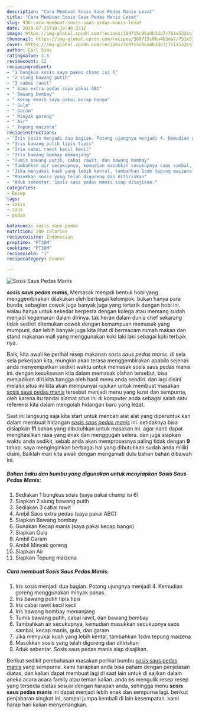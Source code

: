 ```yaml
---
description: "Cara Membuat Sosis Saus Pedas Manis Lezat"
title: "Cara Membuat Sosis Saus Pedas Manis Lezat"
slug: 936-cara-membuat-sosis-saus-pedas-manis-lezat
date: 2020-07-25T18:19:48.231Z
image: https://img-global.cpcdn.com/recipes/369715c06a4b3da7/751x532cq70/sosis-saus-pedas-manis-foto-resep-utama.jpg
thumbnail: https://img-global.cpcdn.com/recipes/369715c06a4b3da7/751x532cq70/sosis-saus-pedas-manis-foto-resep-utama.jpg
cover: https://img-global.cpcdn.com/recipes/369715c06a4b3da7/751x532cq70/sosis-saus-pedas-manis-foto-resep-utama.jpg
author: Earl Sims
ratingvalue: 3.5
reviewcount: 12
recipeingredient:
- "1 bungkus sosis saya pakai champ isi 6"
- "2 siung bawang putih"
- "3 cabai rawit"
- " Saos extra pedas saya pakai ABC"
- " Bawang bombay"
- " Kecap manis saya pakai kecap bango"
- " Gula"
- " Garam"
- " Minyak goreng"
- " Air"
- " Tepung maizena"
recipeinstructions:
- "Iris sosis menjadi dua bagian. Potong ujungnya menjadi 4. Kemudian goreng menggunakan minyak panas."
- "Iris bawang putih tipis tipis"
- "Iris cabai rawit kecil kecil"
- "Iris bawang bombay memanjang"
- "Tumis bawang putih, cabai rawit, dan bawang bombay"
- "Tambahkan air secukupnya, kemudian masukkan secukupnya saos sambal, kecap manis, gula, dan garam"
- "Jika menyukai kuah yang lebih kental, tambahkan 1sdm tepung maizena"
- "Masukkan sosis yang telah digoreng dan ditiriskan"
- "Aduk sebentar. Sosis saus pedas manis siap disajikan."
categories:
- Resep
tags:
- sosis
- saus
- pedas

katakunci: sosis saus pedas 
nutrition: 200 calories
recipecuisine: Indonesian
preptime: "PT30M"
cooktime: "PT38M"
recipeyield: "1"
recipecategory: Dinner

---
```



![Sosis Saus Pedas Manis](https://img-global.cpcdn.com/recipes/369715c06a4b3da7/751x532cq70/sosis-saus-pedas-manis-foto-resep-utama.jpg)

<b><i>sosis saus pedas manis</i></b>, Memasak menjadi bentuk hobi yang menggembirakan dilakukan oleh berbagai kelompok. bukan hanya para bunda, sebagian cowok juga banyak juga yang tertarik dengan hobi ini. walau hanya untuk sekedar berpesta dengan kolega atau memang sudah menjadi kegemaran dalam dirinya. tak heran dalam dunia chef sekarang tidak sedikit ditemukan cowok dengan kemampuan memasak yang mumpuni, dan lebih banyak juga kita lihat di bermacam rumah makan dan stand makanan mall yang menggunakan koki laki laki sebagai koki terbaik nya.



Baik, kita awali ke perihal resep makanan <i>sosis saus pedas manis</i>. di sela sela pekerjaan kita, mungkin akan terasa menggembirakan apabila sejenak anda menyempatkan sedikit waktu untuk memasak sosis saus pedas manis ini. dengan kesuksesan kita dalam memasak olahan tersebut, bisa menjadikan diri kita bangga oleh hasil menu anda sendiri. dan lagi disini melalui situs ini kita akan mempunyai rujukan untuk membuat masakan <u>sosis saus pedas manis</u> tersebut menjadi menu yang lezat dan sempurna, oleh karena itu tandai alamat situs ini di komputer anda sebagai salah satu referensi kita dalam mengolah hidangan baru yang lezat.


Saat ini langsung saja kita start untuk mencari alat alat yang diperuntuk kan dalam membuat hidangan <u><i>sosis saus pedas manis</i></u> ini. setidaknya bisa disiapkan <b>11</b> bahan yang dibutuhkan untuk masakan ini. agar nanti dapat menghasilkan rasa yang enak dan menggugah selera. dan juga siapkan waktu anda sedikit, sebab anda akan memprosesnya paling tidak dengan <b>9</b> tahap. saya menginginkan berbagai hal yang dibutuhkan sudah anda miliki disini, Baiklah mari kita awali dengan mengamati dulu bahan bahan dibawah ini.

<!--inarticleads1-->

##### Bahan baku dan bumbu yang digunakan untuk menyiapkan Sosis Saus Pedas Manis:

1. Sediakan 1 bungkus sosis (saya pakai champ isi 6)
1. Siapkan 2 siung bawang putih
1. Sediakan 3 cabai rawit
1. Ambil  Saos extra pedas (saya pakai ABC)
1. Siapkan  Bawang bombay
1. Gunakan  Kecap manis (saya pakai kecap bango)
1. Siapkan  Gula
1. Ambil  Garam
1. Ambil  Minyak goreng
1. Siapkan  Air
1. Siapkan  Tepung maizena




<!--inarticleads2-->

##### Cara membuat Sosis Saus Pedas Manis:

1. Iris sosis menjadi dua bagian. Potong ujungnya menjadi 4. Kemudian goreng menggunakan minyak panas.
1. Iris bawang putih tipis tipis
1. Iris cabai rawit kecil kecil
1. Iris bawang bombay memanjang
1. Tumis bawang putih, cabai rawit, dan bawang bombay
1. Tambahkan air secukupnya, kemudian masukkan secukupnya saos sambal, kecap manis, gula, dan garam
1. Jika menyukai kuah yang lebih kental, tambahkan 1sdm tepung maizena
1. Masukkan sosis yang telah digoreng dan ditiriskan
1. Aduk sebentar. Sosis saus pedas manis siap disajikan.




Berikut sedikit pembahasan masakan perihal bumbu <u>sosis saus pedas manis</u> yang sempurna. kami harapkan anda bisa paham dengan penjelasan diatas, dan kalian dapat membuat lagi di saat lain untuk di sajikan dalam aneka acara acara family atau teman kalian. anda bs mengulik resep resep yang tersedia diatas sesuai dengan harapan anda, sehingga menu <b>sosis saus pedas manis</b> ini dapat menjadi lebih enak dan sempurna lagi. berikut penjabaran singkat ini, sampai jumpa kembali di lain kesempatan. kami harap hari kalian menyenangkan.
